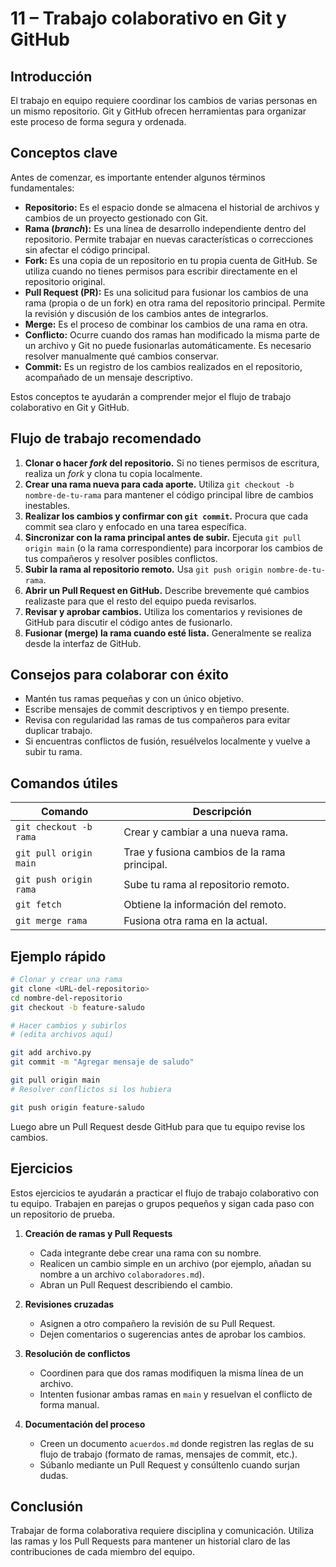 # 11 – Trabajo colaborativo en Git y GitHub

## Introducción
El trabajo en equipo requiere coordinar los cambios de varias personas en un mismo repositorio. Git y GitHub ofrecen herramientas para organizar este proceso de forma segura y ordenada.
## Conceptos clave

Antes de comenzar, es importante entender algunos términos fundamentales:

- **Repositorio:** Es el espacio donde se almacena el historial de archivos y cambios de un proyecto gestionado con Git.
- **Rama (*branch*):** Es una línea de desarrollo independiente dentro del repositorio. Permite trabajar en nuevas características o correcciones sin afectar el código principal.
- **Fork:** Es una copia de un repositorio en tu propia cuenta de GitHub. Se utiliza cuando no tienes permisos para escribir directamente en el repositorio original.
- **Pull Request (PR):** Es una solicitud para fusionar los cambios de una rama (propia o de un fork) en otra rama del repositorio principal. Permite la revisión y discusión de los cambios antes de integrarlos.
- **Merge:** Es el proceso de combinar los cambios de una rama en otra.
- **Conflicto:** Ocurre cuando dos ramas han modificado la misma parte de un archivo y Git no puede fusionarlas automáticamente. Es necesario resolver manualmente qué cambios conservar.
- **Commit:** Es un registro de los cambios realizados en el repositorio, acompañado de un mensaje descriptivo.

Estos conceptos te ayudarán a comprender mejor el flujo de trabajo colaborativo en Git y GitHub.
## Flujo de trabajo recomendado
1. **Clonar o hacer *fork* del repositorio.** Si no tienes permisos de escritura, realiza un *fork* y clona tu copia localmente.
2. **Crear una rama nueva para cada aporte.** Utiliza `git checkout -b nombre-de-tu-rama` para mantener el código principal libre de cambios inestables.
3. **Realizar los cambios y confirmar con `git commit`.** Procura que cada commit sea claro y enfocado en una tarea específica.
4. **Sincronizar con la rama principal antes de subir.** Ejecuta `git pull origin main` (o la rama correspondiente) para incorporar los cambios de tus compañeros y resolver posibles conflictos.
5. **Subir la rama al repositorio remoto.** Usa `git push origin nombre-de-tu-rama`.
6. **Abrir un Pull Request en GitHub.** Describe brevemente qué cambios realizaste para que el resto del equipo pueda revisarlos.
7. **Revisar y aprobar cambios.** Utiliza los comentarios y revisiones de GitHub para discutir el código antes de fusionarlo.
8. **Fusionar (merge) la rama cuando esté lista.** Generalmente se realiza desde la interfaz de GitHub.

## Consejos para colaborar con éxito
- Mantén tus ramas pequeñas y con un único objetivo.
- Escribe mensajes de commit descriptivos y en tiempo presente.
- Revisa con regularidad las ramas de tus compañeros para evitar duplicar trabajo.
- Si encuentras conflictos de fusión, resuélvelos localmente y vuelve a subir tu rama.

## Comandos útiles
| Comando                     | Descripción                                   |
|-----------------------------|-----------------------------------------------|
| `git checkout -b rama`      | Crear y cambiar a una nueva rama.             |
| `git pull origin main`      | Trae y fusiona cambios de la rama principal.  |
| `git push origin rama`      | Sube tu rama al repositorio remoto.           |
| `git fetch`                 | Obtiene la información del remoto.            |
| `git merge rama`            | Fusiona otra rama en la actual.               |

## Ejemplo rápido
```bash
# Clonar y crear una rama
git clone <URL-del-repositorio>
cd nombre-del-repositorio
git checkout -b feature-saludo

# Hacer cambios y subirlos
# (edita archivos aquí)

git add archivo.py
git commit -m "Agregar mensaje de saludo"

git pull origin main
# Resolver conflictos si los hubiera

git push origin feature-saludo
```
Luego abre un Pull Request desde GitHub para que tu equipo revise los cambios.

## Ejercicios

Estos ejercicios te ayudarán a practicar el flujo de trabajo colaborativo con
tu equipo. Trabajen en parejas o grupos pequeños y sigan cada paso con un
repositorio de prueba.

1. **Creación de ramas y Pull Requests**
   - Cada integrante debe crear una rama con su nombre.
   - Realicen un cambio simple en un archivo (por ejemplo, añadan su nombre a
     un archivo `colaboradores.md`).
   - Abran un Pull Request describiendo el cambio.

2. **Revisiones cruzadas**
   - Asignen a otro compañero la revisión de su Pull Request.
   - Dejen comentarios o sugerencias antes de aprobar los cambios.

3. **Resolución de conflictos**
   - Coordinen para que dos ramas modifiquen la misma línea de un archivo.
   - Intenten fusionar ambas ramas en `main` y resuelvan el conflicto de forma
     manual.

4. **Documentación del proceso**
   - Creen un documento `acuerdos.md` donde registren las reglas de su flujo de
     trabajo (formato de ramas, mensajes de commit, etc.).
   - Súbanlo mediante un Pull Request y consúltenlo cuando surjan dudas.

## Conclusión
Trabajar de forma colaborativa requiere disciplina y comunicación. Utiliza las ramas y los Pull Requests para mantener un historial claro de las contribuciones de cada miembro del equipo.
